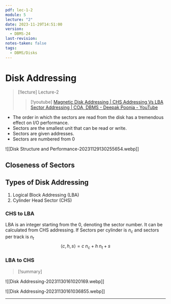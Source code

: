 ```yaml
---
pdf: lec-1-2
module: 5
lecture: "2"
date: 2023-11-29T14:51:00
version:
  - DBMS-24
last-revision: 
notes-taken: false
tags:
  - DBMS/Disks
---
```

# Disk Addressing

> [!lecture] Lecture-2
>> [!youtube] [Magnetic Disk Addressing | CHS Addressing Vs LBA Sector Addressing | COA, DBMS - Deepak Poonia - YouTube](https://www.youtube.com/watch?v=5XzFAOJGHFI)

- The order in which the sectors are read from the disk has a tremendous effect on I/O performance.
- Sectors are the smallest unit that can be read or write. 
- Sectors are given addresses.
- Sectors are numbered from $0 {}$

![[Disk Structure and Performance-20231129130255654.webp]]

## Closeness of Sectors


## Types of Disk Addressing

1. Logical Block Addressing (LBA)
2. Cylinder Head Sector (CHS)

### CHS to LBA

LBA is an integer starting from the 0, denoting the sector number.
It can be calculated from CHS addressing.
If Sectors per cylinder is ${} n_c {}$ and sectors per track is ${} n_t {}$
$${} \langle c, h, s\rangle = c\;n_c + h\; n_t + s {}$$
### LBA to CHS




> [!summary] 

![[Disk Addressing-20231130161020169.webp]]

![[Disk Addressing-20231130161036855.webp]]

---